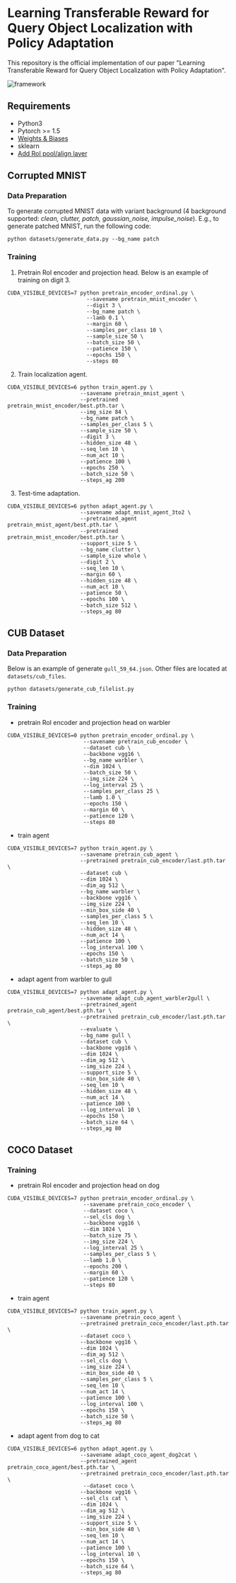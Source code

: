 # Learning Transferable Reward for Query Object Localization with Policy Adaptation
This repository is the official implementation of our paper "Learning Transferable Reward for Query Object Localization with Policy Adaptation".

![framework](https://github.com/litingfeng/Localization-by-Ordinal-Embedding/blob/main/images/Fig1_v3.png)

## Requirements
- Python3
- Pytorch >= 1.5
- [Weights & Biases](https://www.wandb.com/)
- sklearn
- [Add RoI pool/align layer](https://medium.com/@andrewjong/how-to-use-roi-pool-and-roi-align-in-your-neural-networks-pytorch-1-0-b43e3d22d073)

## Corrupted MNIST
### Data Preparation
To generate corrupted MNIST data with variant background (4 background supported: *clean, clutter, patch, gaussian_noise, impulse_noise*). E.g., to generate patched MNIST, run the following code:
```
python datasets/generate_data.py --bg_name patch
```
### Training
1. Pretrain RoI encoder and projection head. Below is an example of training on digit 3.
```shell
CUDA_VISIBLE_DEVICES=7 python pretrain_encoder_ordinal.py \
                         --savename pretrain_mnist_encoder \
                         --digit 3 \
                         --bg_name patch \
                         --lamb 0.1 \
                         --margin 60 \
                         --samples_per_class 10 \
                         --sample_size 50 \
                         --batch_size 50 \
                         --patience 150 \
                         --epochs 150 \
                         --steps 80
```
2. Train localization agent.
```shell
CUDA_VISIBLE_DEVICES=6 python train_agent.py \
                       --savename pretrain_mnist_agent \
                       --pretrained pretrain_mnist_encoder/best.pth.tar \
                       --img_size 84 \
                       --bg_name patch \
                       --samples_per_class 5 \
                       --sample_size 50 \
                       --digit 3 \
                       --hidden_size 48 \
                       --seq_len 10 \
                       --num_act 10 \
                       --patience 100 \
                       --epochs 250 \
                       --batch_size 50 \
                       --steps_ag 200
```
3. Test-time adaptation.
```shell
CUDA_VISIBLE_DEVICES=6 python adapt_agent.py \
                       --savename adapt_mnist_agent_3to2 \
                       --pretrained_agent pretrain_mnist_agent/best.pth.tar \
                       --pretrained pretrain_mnist_encoder/best.pth.tar \
                       --support_size 5 \
                       --bg_name clutter \
                       --sample_size whole \
                       --digit 2 \
                       --seq_len 10 \
                       --margin 60 \
                       --hidden_size 48 \
                       --num_act 10 \
                       --patience 50 \
                       --epochs 100 \
                       --batch_size 512 \
                       --steps_ag 80
```


## CUB Dataset
### Data Preparation
Below is an example of generate `gull_59_64.json`. Other files are located at `datasets/cub_files`.
```
python datasets/generate_cub_filelist.py
```
### Training
- pretrain RoI encoder and projection head on warbler
```shell
CUDA_VISIBLE_DEVICES=0 python pretrain_encoder_ordinal.py \
                        --savename pretrain_cub_encoder \
                        --dataset cub \
                        --backbone vgg16 \
                        --bg_name warbler \
                        --dim 1024 \
                        --batch_size 50 \
                        --img_size 224 \
                        --log_interval 25 \
                        --samples_per_class 25 \
                        --lamb 1.0 \
                        --epochs 150 \
                        --margin 60 \
                        --patience 120 \
                        --steps 80
```
- train agent
```shell
CUDA_VISIBLE_DEVICES=7 python train_agent.py \
                       --savename pretrain_cub_agent \
                       --pretrained pretrain_cub_encoder/last.pth.tar \
                       --dataset cub \
                       --dim 1024 \
                       --dim_ag 512 \
                       --bg_name warbler \
                       --backbone vgg16 \
                       --img_size 224 \
                       --min_box_side 40 \
                       --samples_per_class 5 \
                       --seq_len 10 \
                       --hidden_size 48 \
                       --num_act 14 \
                       --patience 100 \
                       --log_interval 100 \
                       --epochs 150 \
                       --batch_size 50 \
                       --steps_ag 80
```
- adapt agent from warbler to gull
```shell
CUDA_VISIBLE_DEVICES=7 python adapt_agent.py \
                       --savename adapt_cub_agent_warbler2gull \
                       --pretrained_agent pretrain_cub_agent/best.pth.tar \
                       --pretrained pretrain_cub_encoder/last.pth.tar \
                       --evaluate \
                       --bg_name gull \
                       --dataset cub \
                       --backbone vgg16 \
                       --dim 1024 \
                       --dim_ag 512 \
                       --img_size 224 \
                       --support_size 5 \
                       --min_box_side 40 \
                       --seq_len 10 \
                       --hidden_size 48 \
                       --num_act 14 \
                       --patience 100 \
                       --log_interval 10 \
                       --epochs 150 \
                       --batch_size 64 \
                       --steps_ag 80

```

## COCO Dataset
### Training 
- pretrain RoI encoder and projection head on dog
```shell
CUDA_VISIBLE_DEVICES=7 python pretrain_encoder_ordinal.py \
                        --savename pretrain_coco_encoder \
                        --dataset coco \
                        --sel_cls dog \
                        --backbone vgg16 \
                        --dim 1024 \
                        --batch_size 75 \
                        --img_size 224 \
                        --log_interval 25 \
                        --samples_per_class 5 \
                        --lamb 1.0 \
                        --epochs 200 \
                        --margin 60 \
                        --patience 120 \
                        --steps 80
```
- train agent
```shell
CUDA_VISIBLE_DEVICES=7 python train_agent.py \
                       --savename pretrain_coco_agent \
                       --pretrained pretrain_coco_encoder/last.pth.tar \
                       --dataset coco \
                       --backbone vgg16 \
                       --dim 1024 \
                       --dim_ag 512 \
                       --sel_cls dog \
                       --img_size 224 \
                       --min_box_side 40 \
                       --samples_per_class 5 \
                       --seq_len 10 \
                       --num_act 14 \
                       --patience 100 \
                       --log_interval 100 \
                       --epochs 150 \
                       --batch_size 50 \
                       --steps_ag 80
```
- adapt agent from dog to cat
```shell
CUDA_VISIBLE_DEVICES=6 python adapt_agent.py \
                       --savename adapt_coco_agent_dog2cat \
                       --pretrained_agent pretrain_coco_agent/best.pth.tar \
                       --pretrained pretrain_coco_encoder/last.pth.tar \
                        --dataset coco \
                       --backbone vgg16 \
                       --sel_cls cat \
                       --dim 1024 \
                       --dim_ag 512 \
                       --img_size 224 \
                       --support_size 5 \
                       --min_box_side 40 \
                       --seq_len 10 \
                       --num_act 14 \
                       --patience 100 \
                       --log_interval 10 \
                       --epochs 150 \
                       --batch_size 64 \
                       --steps_ag 80

```


